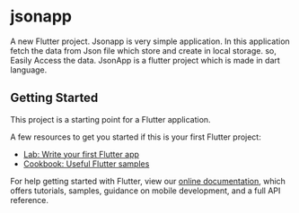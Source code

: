 # jsonapp

A new Flutter project.
Jsonapp is very simple application. In this application fetch the data from Json file which store and create in local storage. so, Easily Access the data. JsonApp is a flutter project which is made in dart language.  

## Getting Started

This project is a starting point for a Flutter application.

A few resources to get you started if this is your first Flutter project:

- [Lab: Write your first Flutter app](https://flutter.dev/docs/get-started/codelab)
- [Cookbook: Useful Flutter samples](https://flutter.dev/docs/cookbook)

For help getting started with Flutter, view our
[online documentation](https://flutter.dev/docs), which offers tutorials,
samples, guidance on mobile development, and a full API reference.
